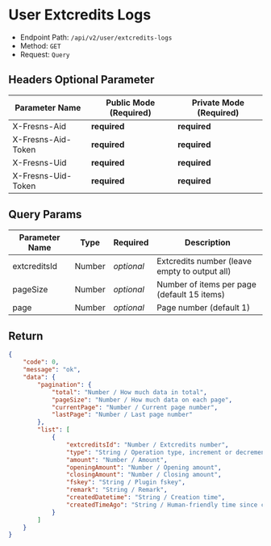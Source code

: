 # User Extcredits Logs

- Endpoint Path: `/api/v2/user/extcredits-logs`
- Method: `GET`
- Request: `Query`

## Headers Optional Parameter

| Parameter Name | Public Mode (Required) | Private Mode (Required) |
| --- | --- | --- |
| X-Fresns-Aid | **required** | **required** |
| X-Fresns-Aid-Token | **required** | **required** |
| X-Fresns-Uid | **required** | **required** |
| X-Fresns-Uid-Token | **required** | **required** |

## Query Params

| Parameter Name | Type | Required | Description |
| --- | --- | --- | --- |
| extcreditsId | Number | *optional* | Extcredits number (leave empty to output all) |
| pageSize | Number | *optional* | Number of items per page (default 15 items) |
| page | Number | *optional* | Page number (default 1) |

## Return

```json
{
    "code": 0,
    "message": "ok",
    "data": {
        "pagination": {
            "total": "Number / How much data in total",
            "pageSize": "Number / How much data on each page",
            "currentPage": "Number / Current page number",
            "lastPage": "Number / Last page number"
        },
        "list": [
            {
                "extcreditsId": "Number / Extcredits number",
                "type": "String / Operation type, increment or decrement",
                "amount": "Number / Amount",
                "openingAmount": "Number / Opening amount",
                "closingAmount": "Number / Closing amount",
                "fskey": "String / Plugin fskey",
                "remark": "String / Remark",
                "createdDatetime": "String / Creation time",
                "createdTimeAgo": "String / Human-friendly time since creation",
            }
        ]
    }
}
```
